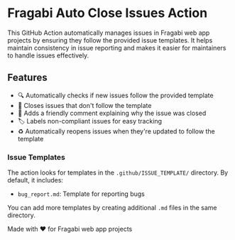 # Fragabi Auto Close Issues Action

This GitHub Action automatically manages issues in Fragabi web app projects by ensuring they follow the provided issue templates. It helps maintain consistency in issue reporting and makes it easier for maintainers to handle issues effectively.

## Features

- 🔍 Automatically checks if new issues follow the provided template
- 🚫 Closes issues that don't follow the template
- 💬 Adds a friendly comment explaining why the issue was closed
- 🏷️ Labels non-compliant issues for easy tracking
- ♻️ Automatically reopens issues when they're updated to follow the template

### Issue Templates

The action looks for templates in the `.github/ISSUE_TEMPLATE/` directory. By default, it includes:

- `bug_report.md`: Template for reporting bugs

You can add more templates by creating additional `.md` files in the same directory.

Made with ❤️ for Fragabi web app projects 